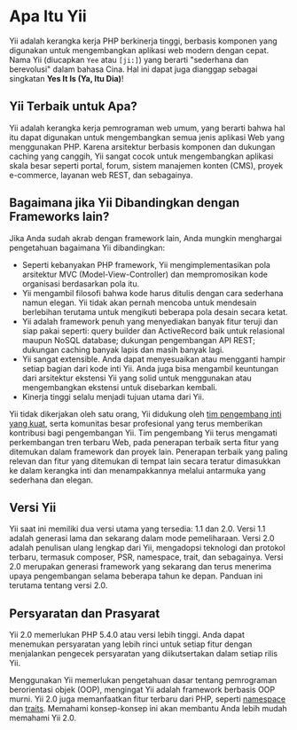 Apa Itu Yii
===========

Yii adalah kerangka kerja PHP berkinerja tinggi, berbasis komponen yang digunakan untuk mengembangkan aplikasi web modern dengan cepat.
Nama Yii (diucapkan `Yee` atau `[ji:]`) yang berarti "sederhana dan berevolusi" dalam bahasa Cina. Hal ini dapat juga
dianggap sebagai singkatan **Yes It Is (Ya, Itu Dia)**!


Yii Terbaik untuk Apa?
---------------------

Yii adalah kerangka kerja pemrograman web umum, yang berarti bahwa hal itu dapat digunakan untuk mengembangkan semua jenis
aplikasi Web yang menggunakan PHP. Karena arsitektur berbasis komponen dan dukungan caching yang canggih, Yii sangat cocok untuk mengembangkan aplikasi skala besar seperti portal, forum, sistem manajemen konten (CMS), proyek e-commerce, layanan web REST, dan sebagainya.


Bagaimana jika Yii Dibandingkan dengan Frameworks lain?
-------------------------------------------

Jika Anda sudah akrab dengan framework lain, Anda mungkin menghargai pengetahuan bagaimana Yii dibandingkan:

- Seperti kebanyakan PHP framework, Yii mengimplementasikan pola arsitektur MVC (Model-View-Controller) dan mempromosikan kode organisasi berdasarkan pola itu.
- Yii mengambil filosofi bahwa kode harus ditulis dengan cara sederhana namun elegan. Yii tidak akan pernah mencoba untuk mendesain berlebihan terutama untuk mengikuti beberapa pola desain secara ketat.
- Yii adalah framework penuh yang menyediakan banyak fitur teruji dan siap pakai seperti: query builder dan ActiveRecord baik untuk relasional maupun NoSQL database; dukungan pengembangan API REST; dukungan caching banyak lapis dan masih banyak lagi.
- Yii sangat extensible. Anda dapat menyesuaikan atau mengganti hampir setiap bagian dari kode inti Yii. Anda juga bisa mengambil keuntungan dari arsitektur ekstensi Yii yang solid untuk menggunakan atau mengembangkan ekstensi untuk disebarkan kembali.
- Kinerja tinggi selalu menjadi tujuan utama dari Yii.

Yii tidak dikerjakan oleh satu orang, Yii didukung oleh [tim pengembang inti yang kuat][about_yii], serta komunitas besar
profesional yang terus memberikan kontribusi bagi pengembangan Yii. Tim pengembang Yii
terus mengamati perkembangan tren terbaru Web, pada penerapan terbaik serta fitur yang
ditemukan dalam framework dan proyek lain. Penerapan terbaik yang paling relevan dan fitur yang ditemukan di tempat lain secara teratur
dimasukkan ke dalam kerangka inti dan menampakkannya melalui antarmuka yang sederhana dan elegan.

[about_yii]: http://www.yiiframework.com/about/

Versi Yii
----------

Yii saat ini memiliki dua versi utama yang tersedia: 1.1 dan 2.0. Versi 1.1 adalah generasi lama dan sekarang dalam mode pemeliharaan.
Versi 2.0 adalah penulisan ulang lengkap dari Yii, mengadopsi teknologi dan protokol terbaru, termasuk composer, PSR, namespace, trait, dan sebagainya.
Versi 2.0 merupakan generasi framework yang sekarang dan terus menerima upaya pengembangan selama beberapa tahun ke depan.
Panduan ini terutama tentang versi 2.0.


Persyaratan dan Prasyarat
--------------------------

Yii 2.0 memerlukan PHP 5.4.0 atau versi lebih tinggi. Anda dapat menemukan persyaratan yang lebih rinci untuk setiap fitur
dengan menjalankan pengecek persyaratan yang diikutsertakan dalam setiap rilis Yii.

Menggunakan Yii memerlukan pengetahuan dasar tentang pemrograman berorientasi objek (OOP), mengingat Yii adalah framework berbasis OOP murni.
Yii 2.0 juga memanfaatkan fitur terbaru dari PHP, seperti [namespace](https://php.net/manual/en/language.namespaces.php) dan [traits](https://php.net/manual/en/language.oop5.traits.php). 
Memahami konsep-konsep ini akan membantu Anda lebih mudah memahami Yii 2.0.
